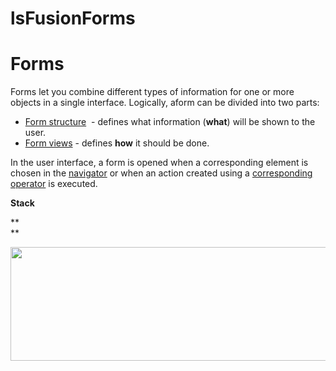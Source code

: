 # lsFusionForms

# Forms

Forms let you combine different types of information for one or more objects in a single interface. Logically, aform can be divided into two parts:

-   [Form structure](lsFusionForm_structure.md)  - defines what information (**what**) will be shown to the user.
-   [Form views](lsFusionForm_views.md) - defines **how** it should be done.

In the user interface, a form is opened when a corresponding element is chosen in the [navigator](lsFusionNavigator.md) or when an action created using a [corresponding operator](lsFusionOpen_form.md) is executed.

**Stack**

**  
**

<img src="download/temp/svgout5926533277891498638.png" width="611" height="182" />
